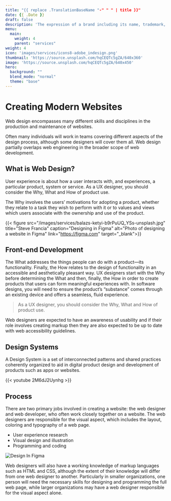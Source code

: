 ```yaml
---
title: "{{ replace .TranslationBaseName "-" " " | title }}"
date: {{ .Date }}
draft: false
description: 'The expression of a brand including its name, trademark, and visual appearance.'
menu:
  main:
    weight: 4
    parent: "services"
weight: 4
icon: 'images/services/icons8-adobe_indesign.png'
thumbnail: 'https://source.unsplash.com/hqCEQTc5gZA/640x360'
image: 'https://source.unsplash.com/hqCEQTc5gZA/640x450'
hero:
  background: ""
  blend_mode: "normal"
  theme: "base"
---
```


# Creating Modern Websites

Web design encompasses many different skills and disciplines in the production and maintenance of websites.

Often many individuals will work in teams covering different aspects of the design process, although some designers will cover them all. Web design partially overlaps web engineering in the broader scope of web development.

## What is Web Design?

User experience is about how a user interacts with, and experiences, a particular product, system or service. As a UX designer, you should consider the Why, What and How of product use. 

The Why involves the users’ motivations for adopting a product, whether they relate to a task they wish to perform with it or to values and views which users associate with the ownership and use of the product. 

{{< figure src="/images/services/balazs-ketyi-b9rPuUQ_YSs-unsplash.jpg" title="Steve Francia"  caption="Designing in Figma" alt="Photo of designing a website in Figma" link="https://figma.com" target="_blank">}}


## Front-end Development

The What addresses the things people can do with a product—its functionality. Finally, the How relates to the design of functionality in an accessible and aesthetically pleasant way. UX designers start with the Why before determining the What and then, finally, the How in order to create products that users can form meaningful experiences with. In software designs, you will need to ensure the product’s “substance” comes through an existing device and offers a seamless, fluid experience.

> As a UX designer, you should consider the Why, What and How of product use.

Web designers are expected to have an awareness of usability and if their role involves creating markup then they are also expected to be up to date with web accessibility guidelines.

## Design Systems

A Design System is a set of interconnected patterns and shared practices coherently organized to aid in digital product design and development of products such as apps or websites.

{{< youtube 2M6dJ2Uynhg >}}

## Process

There are two primary jobs involved in creating a website: the web designer and web developer, who often work closely together on a website. The web designers are responsible for the visual aspect, which includes the layout, coloring and typography of a web page. 

* User experience research
* Visual design and illustration
* Programming and coding

![Design In Figma](/images/services/balazs-ketyi-6yMb5V8L34o-unsplash.jpg)

Web designers will also have a working knowledge of markup languages such as HTML and CSS, although the extent of their knowledge will differ from one web designer to another. Particularly in smaller organizations, one person will need the necessary skills for designing and programming the full web page, while larger organizations may have a web designer responsible for the visual aspect alone.